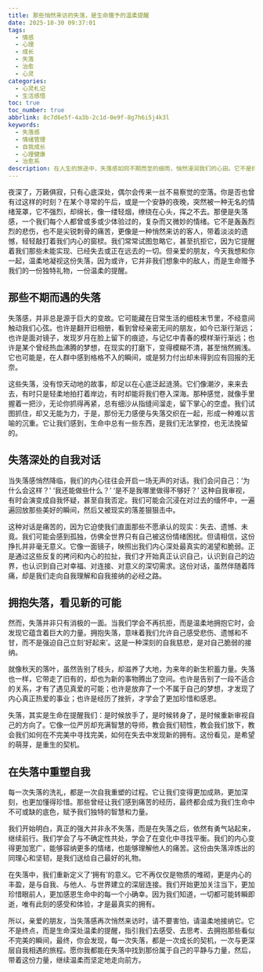 ```yaml
---
title: 那些悄然来访的失落，是生命赠予的温柔提醒
date: 2025-10-30 09:37:01
tags:
  - 情感
  - 心理
  - 成长
  - 失落
  - 治愈
  - 心灵
categories: 
  - 心灵札记
  - 生活感悟
toc: true
toc_number: true
abbrlink: 8c7d6e5f-4a3b-2c1d-0e9f-8g7h6i5j4k3l
keywords:
  - 失落感
  - 情绪管理
  - 自我成长
  - 心理健康
  - 治愈系
description: 在人生的旅途中，失落感如同不期而至的细雨，悄然浸润我们的心田。它不是终点，而是生命深处温柔的提醒，指引我们去感受、去思考、去拥抱那些看似不完美的瞬间。这篇文章将带你走进失落的深处，探索它如何成为我们成长路上的独特风景，并最终找到那份属于自己的平静与力量。
---
```


夜深了，万籁俱寂，只有心底深处，偶尔会传来一丝不易察觉的空落。你是否也曾有过这样的时刻？在某个寻常的午后，或是一个安静的夜晚，突然被一种无名的情绪笼罩，它不强烈，却绵长，像一缕轻烟，缭绕在心头，挥之不去。那便是失落感，一个我们每个人都曾或多或少体验过的，复杂而又微妙的情绪。它不是轰轰烈烈的悲伤，也不是尖锐刺骨的痛苦，更像是一种悄然来访的客人，带着淡淡的遗憾，轻轻敲打着我们内心的窗棂。我们常常试图忽略它，甚至抗拒它，因为它提醒着我们那些未能实现、已经失去或正在远去的一切。但亲爱的朋友，今天我想和你一起，温柔地凝视这份失落，因为或许，它并非我们想象中的敌人，而是生命赠予我们的一份独特礼物，一份温柔的提醒。

## 那些不期而遇的失落

失落感，并非总是源于巨大的变故。它可能藏在日常生活的细枝末节里，不经意间触动我们心弦。也许是翻开旧相册，看到曾经亲密无间的朋友，如今已渐行渐远；也许是面对镜子，发现岁月在脸上留下的痕迹，与记忆中青春的模样渐行渐远；也许是某个曾经热血沸腾的梦想，在现实的打磨下，变得模糊不清，甚至悄然搁浅。它也可能是，在人群中感到格格不入的瞬间，或是努力付出却未得到应有回报的无奈。

这些失落，没有惊天动地的故事，却足以在心底泛起涟漪。它们像潮汐，来来去去，有时只是轻柔地拍打着岸边，有时却能将我们卷入深海。那种感觉，就像手里握着一把沙，无论你抓得再紧，总有细沙从指缝间溜走，留下掌心的空虚。我们试图抓住，却又无能为力，于是，那份无力感便与失落交织在一起，形成一种难以言喻的沉重。它让我们感到，生命中总有一些东西，是我们无法掌控，也无法挽留的。

## 失落深处的自我对话

当失落感悄然降临，我们的内心往往会开启一场无声的对话。我们会问自己：‘为什么会这样？’ ‘我还能做些什么？’ ‘是不是我哪里做得不够好？’ 这种自我审视，有时会演变成自我怀疑，甚至自我否定。我们可能会沉浸在对过去的缅怀中，一遍遍回放那些美好的瞬间，然后又被现实的落差狠狠击中。

这种对话是痛苦的，因为它迫使我们直面那些不愿承认的现实：失去、遗憾、未竟。我们可能会感到孤独，仿佛全世界只有自己被这份情绪困扰。但请相信，这份挣扎并非毫无意义。它像一面镜子，映照出我们内心深处最真实的渴望和脆弱。正是通过这些反复的拷问和内心的拉扯，我们才开始真正认识自己，认识到自己的边界，也认识到自己对幸福、对连接、对意义的深切需求。这份对话，虽然伴随着阵痛，却是我们走向自我理解和自我接纳的必经之路。

## 拥抱失落，看见新的可能

然而，失落并非只有消极的一面。当我们学会不再抗拒，而是温柔地拥抱它时，会发现它蕴含着巨大的力量。拥抱失落，意味着我们允许自己感受悲伤、遗憾和不甘，而不是强迫自己立刻‘好起来’。这是一种深刻的自我慈悲，是对自己脆弱的接纳。

就像秋天的落叶，虽然告别了枝头，却滋养了大地，为来年的新生积蓄力量。失落也一样，它带走了旧有的，却也为新的事物腾出了空间。也许是告别了一段不适合的关系，才有了遇见真爱的可能；也许是放弃了一个不属于自己的梦想，才发现了内心真正热爱的事业；也许是经历了挫折，才学会了更加珍惜和感恩。

失落，其实是生命在提醒我们：是时候放手了，是时候转身了，是时候重新审视自己的方向了。它像一位严厉却充满智慧的导师，教会我们韧性，教会我们放下，教会我们如何在不完美中寻找完美，如何在失去中发现新的拥有。这份看见，是希望的萌芽，是重生的契机。

## 在失落中重塑自我

每一次失落的洗礼，都是一次自我重塑的过程。它让我们变得更加成熟，更加深刻，也更加懂得珍惜。那些曾经让我们感到痛苦的经历，最终都会成为我们生命中不可或缺的底色，赋予我们独特的智慧和力量。

我们开始明白，真正的强大并非永不失落，而是在失落之后，依然有勇气站起来，继续前行。我们学会了与不确定性共处，学会了在变化中寻找平衡。我们的内心变得更加宽广，能够容纳更多的情绪，也能够理解他人的痛苦。这份由失落淬炼出的同理心和坚韧，是我们送给自己最好的礼物。

在失落中，我们重新定义了‘拥有’的意义。它不再仅仅是物质的堆砌，更是内心的丰盈，是与自我、与他人、与世界建立的深层连接。我们开始更加关注当下，更加珍惜眼前人，更加感恩生命中的每一个小确幸。因为我们知道，一切都可能转瞬即逝，唯有此刻的感受和体验，才是最真实的拥有。

所以，亲爱的朋友，当失落感再次悄然来访时，请不要害怕，请温柔地接纳它。它不是终点，而是生命深处温柔的提醒，指引我们去感受、去思考、去拥抱那些看似不完美的瞬间，最终，你会发现，每一次失落，都是一次成长的契机，一次与更深层自我相遇的旅程。愿你我都能在失落中找到那份属于自己的平静与力量，然后，带着这份力量，继续温柔而坚定地走向前方。